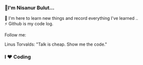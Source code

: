 ### 👋I'm Nisanur Bulut...       <br>
🌱 I'm here to learn new things and record everything I've learned .. <br>
⚡  Github is my code log.

Follow me:

Linus Torvalds: "Talk is cheap. Show me the code."

### I ❤️ Coding
<!--
**NisanurBulut/NisanurBulut** is a ✨ _special_ ✨ repository because its `README.md` (this file) appears on your GitHub profile.

Here are some ideas to get you started:

- 🔭 I’m currently working on ...
- 🌱 I’m currently learning ...
- 👯 I’m looking to collaborate on ...
- 🤔 I’m looking for help with ...
- 💬 Ask me about ...
- 📫 How to reach me: ...
- 😄 Pronouns: ...
- ⚡ Fun fact: ...
-->
